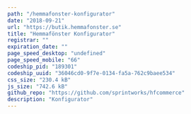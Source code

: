 ```yaml
---
path: "/hemmafonster-konfigurator"
date: "2018-09-21"
url: "https://butik.hemmafonster.se"
title: "Hemmafönster Konfigurator"
registrar: ""
expiration_date: ""
page_speed_desktop: "undefined"
page_speed_mobile: "66"
codeship_pid: "189301"
codeship_uuid: "36046cd0-9f7e-0134-fa5a-762c9baee534"
css_size: "230.4 kB"
js_size: "742.6 kB"
github_repo: "https://github.com/sprintworks/hfcommerce"
description: "Konfigurator"
---
```


